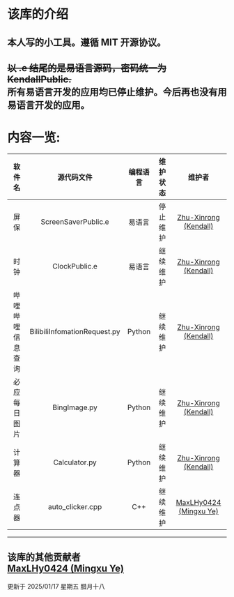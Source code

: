# 该库的介绍<br>
本人写的小工具。遵循 MIT 开源协议。
---
~~以 .e 结尾的是易语言源码，密码统一为 KendallPublic.~~<br>
**所有易语言开发的应用均已停止维护。今后再也没有用易语言开发的应用。**
---
# 内容一览:

|      软件名      |          源代码文件          | 编程语言 | 维护状态 |                                             维护者                                              |
| :--------------: | :--------------------------: | :------: | :------: | :---------------------------------------------------------------------------------------------: |
|       屏保       |     ScreenSaverPublic.e      |  易语言  | 停止维护 | [Zhu-Xinrong (Kendall)](https://github.com/Zhu-Xinrong "Zhu-Xinrong (Kendall) 的 GitHub 主页")  |
|       时钟       |        ClockPublic.e         |  易语言  | 继续维护 | [Zhu-Xinrong (Kendall)](https://github.com/Zhu-Xinrong "Zhu-Xinrong (Kendall) 的 GitHub 主页")  |
| 哔哩哔哩信息查询 | BilibiliInfomationRequest.py |  Python  | 继续维护 | [Zhu-Xinrong (Kendall)](https://github.com/Zhu-Xinrong "Zhu-Xinrong (Kendall) 的 GitHub 主页")  |
|   必应每日图片   |         BingImage.py         |  Python  | 继续维护 | [Zhu-Xinrong (Kendall)](https://github.com/Zhu-Xinrong "Zhu-Xinrong (Kendall) 的 GitHub 主页")  |
|      计算器      |        Calculator.py         |  Python  | 继续维护 | [Zhu-Xinrong (Kendall)](https://github.com/Zhu-Xinrong "Zhu-Xinrong (Kendall) 的 GitHub 主页")  |
|      连点器      |       auto_clicker.cpp       |   C++    | 继续维护 | [MaxLHy0424 (Mingxu Ye)](https://github.com/MaxLHy0424 "MaxLHy0424 (Mingxu Ye) 的 GitHub 主页") |
---
该库的其他贡献者<br>
[MaxLHy0424 (Mingxu Ye)](https://github.com/MaxLHy0424 "MaxLHy0424 (Mingxu Ye) 的 GitHub 主页")
---
更新于 2025/01/17 星期五 腊月十八
